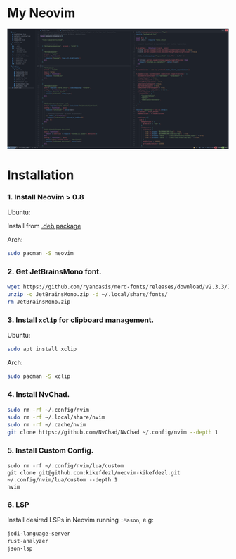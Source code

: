 # My Neovim 
![Screenshot](.thumbnails/screenshot.png)

# Installation

### 1. Install Neovim > 0.8

Ubuntu: 

Install from [.deb package](https://github.com/neovim/neovim/releases/tag/stable)

Arch:

```bash
sudo pacman -S neovim
```

### 2. Get JetBrainsMono font.

```bash
wget https://github.com/ryanoasis/nerd-fonts/releases/download/v2.3.3/JetBrainsMono.zip
unzip -o JetBrainsMono.zip -d ~/.local/share/fonts/
rm JetBrainsMono.zip
```

### 3. Install `xclip` for clipboard management.

Ubuntu:

```bash
sudo apt install xclip
```

Arch:

```bash
sudo pacman -S xclip
```

### 4. Install NvChad. 

```bash
sudo rm -rf ~/.config/nvim
sudo rm -rf ~/.local/share/nvim
sudo rm -rf ~/.cache/nvim
git clone https://github.com/NvChad/NvChad ~/.config/nvim --depth 1 
```

### 5. Install Custom Config.

```
sudo rm -rf ~/.config/nvim/lua/custom
git clone git@github.com:kikefdezl/neovim-kikefdezl.git ~/.config/nvim/lua/custom --depth 1
nvim
```

### 6. LSP

Install desired LSPs in Neovim running `:Mason`, e.g:
```bash
jedi-language-server
rust-analyzer
json-lsp
```

